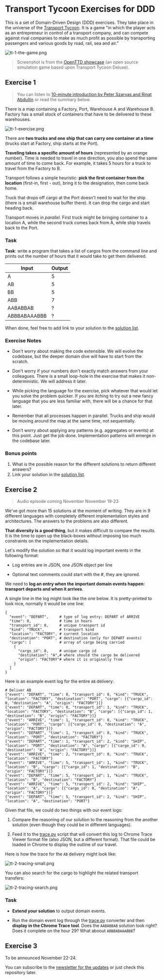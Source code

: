 # Transport Tycoon Exercises for DDD

This is a set of Domain-Driven Design (DDD) exercises. They take place in the universe of the [Transport Tycoon](https://en.wikipedia.org/wiki/Transport_Tycoon). It is a game "in which the player acts as an entrepreneur in control of a transport company, and can compete against rival companies to make as much profit as possible by transporting passengers and various goods by road, rail, sea and air."

![tt-1-the-game.png](images/tt-1-openttd.png)

> Screenshot is from the [OpenTTD showcase](https://www.openttd.org/screenshots.html) (an open source simulation game based upon Transport Tycoon Deluxe).

## Exercise 1

> You can listen to [10-minute introduction by Peter Szarvas and Rinat Abdullin](https://storage.googleapis.com/swp-podcast/ethos/swp-ethos-podcast-01.mp3) or read the summary below.

There is a map containing a Factory, Port, Warehouse A and Warehouse B. Factory has a small stock of containers that have to be delivered to these warehouses.

![tt-1-exercise.png](images/tt-1-exercise.png)

There are **two trucks and one ship that can carry one container at a time** (trucks start at Factory, ship starts at the Port).

**Traveling takes a specific amount of hours** (represented by an orange number). Time is needed to travel in one direction, you also spend the same amount of time to come back. For example, it takes 5 hours for a truck to travel from the Factory to B.

Transport follows a simple heuristic: **pick the first container from the location** (first-in, first - out), bring it to the designation, then come back home. 

Truck that drops off cargo at the Port doesn't need to wait for the ship (there is a small warehouse buffer there). It can drop the cargo and start heading back.

Transport moves *in parallel*. First truck might be bringing container to a location A, while the second truck comes back from A, while ship travels back to the Port.

### Task

**Task**: write a program that takes a list of cargos from the command line and prints out the number of hours that it would take to get them delivered.

| Input        | Output |
| ------------ | ------ |
| A            | 5      |
| AB           | 5      |
| BB           | 5      |
| ABB          | 7      |
| AABABBAB     | ?      |
| ABBBABAAABBB | ?      |

When done, feel free to add link to your solution to the [solution list](https://github.com/Softwarepark/exercises/blob/master/transport-tycoon/README.md). 

### Exercise Notes

- Don't worry about making the code extensible. We will evolve the codebase, but the deeper domain dive will have to start from the scratch.

- Don't worry if your numbers don't exactly match answers from your colleagues. There is a small loop-hole in the exercise that makes it non-deterministic. We will address it later.

- While picking the language for the exercise, pick whatever that would let you solve the problem quicker. If you are itching to try out a new fancy language that you are less familiar with, there will be a chance for that later.

- Remember that all processes happen in parallel. Trucks and ship would be moving around the map at the same time, not sequentially.

- Don't worry about applying any patterns (e.g. aggregates or events) at this point. Just get the job done. Implementation patterns will emerge in the codebase later.

### Bonus points

1. What is the possible reason for the different solutions to return different answers?
2. Link your solution in the [solution list](https://github.com/Softwarepark/exercises/blob/master/transport-tycoon/README.md).

## Exercise 2

> Audio episode coming November November 19-23

We've got more than 15 solutions at the moment of writing. They are in 9 different languages with completely different implementation styles and architectures. The answers to the problems are also different. 

**That diversity is a good thing**, but it makes difficult to compare the results. It is the time to open up the black-boxes without imposing too much constraints on the implementation details.

Let's modify the solution so that it would log important events in the following format:

- Log entries are in JSON, one JSON object per line

- Optional text comments could start with the #, they are ignored.

We need to **log an entry when the important domain events happen: transport departs and when it arrives**. 

A single line in the log might look like the one below. It is pretty-printed to look nice, normally it would be one line:

```
{
  "event": "DEPART",     # type of log entry: DEPART of ARRIVE
  "time": 0,             # time in hours
  "transport_id": 0,     # unique transport id
  "kind": "TRUCK",       # transport kind
  "location": "FACTORY", # current location
  "destination": "PORT", # destination (only for DEPART events)
  "cargo": [             # array of cargo being carried
    {
      "cargo_id": 0,     # unique cargo id
      "destination": "A",# where should the cargo be delivered
      "origin": "FACTORY"# where it is originally from
    }
  ]
}
```

Here is an example event log for the entire `AB` delivery:

```textile
# Deliver AB
{"event": "DEPART", "time": 0, "transport_id": 0, "kind": "TRUCK", "location": "FACTORY", "destination": "PORT", "cargo": [{"cargo_id": 0, "destination": "A", "origin": "FACTORY"}]}
{"event": "DEPART", "time": 0, "transport_id": 1, "kind": "TRUCK", "location": "FACTORY", "destination": "B", "cargo": [{"cargo_id": 1, "destination": "B", "origin": "FACTORY"}]}
{"event": "ARRIVE", "time": 1, "transport_id": 0, "kind": "TRUCK", "location": "PORT", "cargo": [{"cargo_id": 0, "destination": "A", "origin": "FACTORY"}]}
{"event": "DEPART", "time": 1, "transport_id": 0, "kind": "TRUCK", "location": "PORT", "destination": "FACTORY"}
{"event": "DEPART", "time": 1, "transport_id": 2, "kind": "SHIP", "location": "PORT", "destination": "A", "cargo": [{"cargo_id": 0, "destination": "A", "origin": "FACTORY"}]}
{"event": "ARRIVE", "time": 2, "transport_id": 0, "kind": "TRUCK", "location": "FACTORY"}
{"event": "ARRIVE", "time": 5, "transport_id": 1, "kind": "TRUCK", "location": "B", "cargo": [{"cargo_id": 1, "destination": "B", "origin": "FACTORY"}]}
{"event": "DEPART", "time": 5, "transport_id": 1, "kind": "TRUCK", "location": "B", "destination": "FACTORY"}
{"event": "ARRIVE", "time": 5, "transport_id": 2, "kind": "SHIP", "location": "A", "cargo": [{"cargo_id": 0, "destination": "A", "origin": "FACTORY"}]}
{"event": "DEPART", "time": 5, "transport_id": 2, "kind": "SHIP", "location": "A", "destination": "PORT"}
```

Given that file, we could do two things with our event logs:

1. Compare the reasoning of our solution to the reasoning from the another solution (even though they could be in different languages).

2. Feed it to the [trace.py](transport-tycoon/trace/) script that will convert this log to Chrome Trace Viewer format file (also JSON, but a different format). That file could be loaded in Chrome to display the outline of our travel.

Here is how the trace for the `AB` delivery might look like:

![tt-2-tracing-small.png](/Users/rinat/proj/exercises/images/tt-2-tracing-small.png)

You can also search for the cargo to highlight the related transport transfers:

![tt-2-tracing-search.png](/Users/rinat/proj/exercises/images/tt-2-tracing-search.png)

### Task

- **Extend your solution** to output domain events.

- Run the domain event log through the [trace.py](transport-tycoon/trace/) converter and then **display in the Chrome Trace tool**. Does the `AABABBAB` solution look right? Does it complete on the hour 29? What aboout `ABBBABAAABBB`?

## Exercise 3

To be announced November 22-24. 

You can subscribe to the [newsletter for the updates](https://tinyletter.com/softwarepark) or just check this repository later.
